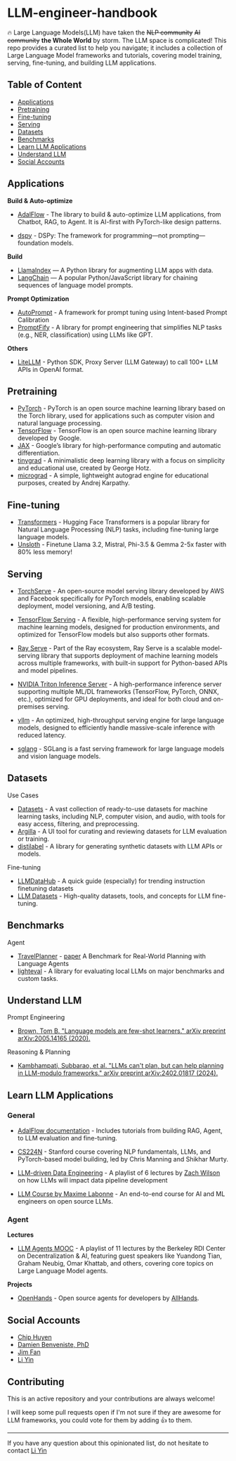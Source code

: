 # LLM-engineer-handbook
🔥 Large Language Models(LLM) have taken the ~~NLP community~~ ~~AI community~~ **the Whole World** by storm. 
The LLM space is complicated! This repo provides a curated list to help you navigate; it includes a collection of Large Language Model frameworks and tutorials, covering model training, serving, fine-tuning, and building LLM applications.

## Table of Content

- [Applications](#applications)
- [Pretraining](#pretraining)
- [Fine-tuning](#fine-tuning)
- [Serving](#serving)
- [Datasets](#datasets)
- [Benchmarks](#benchmarks)
- [Learn LLM Applications](#learn-llm-applications)
- [Understand LLM](#understand-llm)
- [Social Accounts](#social-accounts)

## Applications

**Build & Auto-optimize**

- [AdalFlow](https://github.com/SylphAI-Inc/AdalFlow) - The library to build & auto-optimize LLM applications, from Chatbot, RAG, to Agent. It is AI-first with PyTorch-like design patterns.

- [dspy](https://github.com/stanfordnlp/dspy) - DSPy: The framework for programming—not prompting—foundation models.

**Build**

- [LlamaIndex](https://github.com/jerryjliu/llama_index) — A Python library for augmenting LLM apps with data.
- [LangChain](https://github.com/hwchase17/langchain) — A popular Python/JavaScript library for chaining sequences of language model prompts.

**Prompt Optimization**

- [AutoPrompt](https://github.com/Eladlev/AutoPrompt) - A framework for prompt tuning using Intent-based Prompt Calibration
- [PromptFify](https://github.com/promptslab/Promptify) - A library for prompt engineering that simplifies NLP tasks (e.g., NER, classification) using LLMs like GPT.

**Others**

- [LiteLLM](https://github.com/BerriAI/litellm) - Python SDK, Proxy Server (LLM Gateway) to call 100+ LLM APIs in OpenAI format.


## Pretraining

- [PyTorch](https://pytorch.org/) - PyTorch is an open source machine learning library based on the Torch library, used for applications such as computer vision and natural language processing.
- [TensorFlow](https://www.tensorflow.org/) - TensorFlow is an open source machine learning library developed by Google.
- [JAX](https://github.com/jax-ml/jax) - Google’s library for high-performance computing and automatic differentiation.
- [tinygrad](https://github.com/tinygrad/tinygrad) - A minimalistic deep learning library with a focus on simplicity and educational use, created by George Hotz.
- [micrograd](https://github.com/karpathy/micrograd) - A simple, lightweight autograd engine for educational purposes, created by Andrej Karpathy.
## Fine-tuning

- [Transformers](https://huggingface.co/docs/transformers/en/installation) - Hugging Face Transformers is a popular library for Natural Language Processing (NLP) tasks, including fine-tuning large language models.
- [Unsloth](https://github.com/unslothai/unsloth) - Finetune Llama 3.2, Mistral, Phi-3.5 & Gemma 2-5x faster with 80% less memory!

## Serving

- [TorchServe](https://pytorch.org/serve/) - An open-source model serving library developed by AWS and Facebook specifically for PyTorch models, enabling scalable deployment, model versioning, and A/B testing.

- [TensorFlow Serving](https://www.tensorflow.org/tfx/guide/serving) - A flexible, high-performance serving system for machine learning models, designed for production environments, and optimized for TensorFlow models but also supports other formats.

- [Ray Serve](https://docs.ray.io/en/latest/serve/index.html) - Part of the Ray ecosystem, Ray Serve is a scalable model-serving library that supports deployment of machine learning models across multiple frameworks, with built-in support for Python-based APIs and model pipelines.

- [NVIDIA Triton Inference Server](https://developer.nvidia.com/triton-inference-server) - A high-performance inference server supporting multiple ML/DL frameworks (TensorFlow, PyTorch, ONNX, etc.), optimized for GPU deployments, and ideal for both cloud and on-premises serving.

- [vllm](https://github.com/vllm-project/vllm) - An optimized, high-throughput serving engine for large language models, designed to efficiently handle massive-scale inference with reduced latency.

- [sglang](https://github.com/sgl-project/sglang) - SGLang is a fast serving framework for large language models and vision language models.


## Datasets

Use Cases

- [Datasets](https://huggingface.co/docs/datasets/en/index) - A vast collection of ready-to-use datasets for machine learning tasks, including NLP, computer vision, and audio, with tools for easy access, filtering, and preprocessing.
- [Argilla](https://github.com/argilla-io/argilla) - A UI tool for curating and reviewing datasets for LLM evaluation or training.
- [distilabel](https://distilabel.argilla.io/latest/) - A library for generating synthetic datasets with LLM APIs or models.

Fine-tuning

- [LLMDataHub](https://github.com/Zjh-819/LLMDataHub) - A quick guide (especially) for trending instruction finetuning datasets
- [LLM Datasets](https://github.com/mlabonne/llm-datasets) - High-quality datasets, tools, and concepts for LLM fine-tuning.

## Benchmarks

Agent

- [TravelPlanner](https://osu-nlp-group.github.io/TravelPlanner/) - [paper](https://arxiv.org/pdf/2402.01622) A Benchmark for Real-World Planning with Language Agents
- [lighteval](https://github.com/huggingface/lighteval) - A library for evaluating local LLMs on major benchmarks and custom tasks.

## Understand LLM

Prompt Engineering

- [Brown, Tom B. "Language models are few-shot learners." arXiv preprint arXiv:2005.14165 (2020).](https://rosanneliu.com/dlctfs/dlct_200724.pdf)

Reasoning & Planning

- [Kambhampati, Subbarao, et al. "LLMs can't plan, but can help planning in LLM-modulo frameworks." arXiv preprint arXiv:2402.01817 (2024).](https://arxiv.org/abs/2402.01817)

## Learn LLM Applications

### General
- [AdalFlow documentation](https://adalflow.sylph.ai/) - Includes tutorials from building RAG, Agent, to LLM evaluation and fine-tuning.

- [CS224N](https://www.youtube.com/watch?v=rmVRLeJRkl4) - Stanford course covering NLP fundamentals, LLMs, and PyTorch-based model building, led by Chris Manning and Shikhar Murty.

- [LLM-driven Data Engineering](https://github.com/DataExpert-io/llm-driven-data-engineering) -  A playlist of 6 lectures by [Zach Wilson](https://www.linkedin.com/in/eczachly) on how LLMs will impact data pipeline development 

- [LLM Course by Maxime Labonne](https://github.com/mlabonne/llm-course) - An end-to-end course for AI and ML engineers on open source LLMs.

### Agent

**Lectures**

- [LLM Agents MOOC](https://youtube.com/playlist?list=PLS01nW3RtgopsNLeM936V4TNSsvvVglLc&si=LAonD5VfG9jFAOuE) - A playlist of 11 lectures by the Berkeley RDI Center on Decentralization & AI, featuring guest speakers like Yuandong Tian, Graham Neubig, Omar Khattab, and others, covering core topics on Large Language Model agents.

**Projects**

- [OpenHands](https://github.com/All-Hands-AI/OpenHands) - Open source agents for developers by [AllHands](https://www.all-hands.dev/).

## Social Accounts

- [Chip Huyen](https://www.linkedin.com/in/chiphuyen)
- [Damien Benveniste, PhD](https://www.linkedin.com/in/damienbenveniste/)
- [Jim Fan](https://www.linkedin.com/in/drjimfan/)
- [Li Yin](https://www.linkedin.com/in/li-yin-ai)


## Contributing

This is an active repository and your contributions are always welcome!

I will keep some pull requests open if I'm not sure if they are awesome for LLM frameworks, you could vote for them by adding 👍 to them.

---

If you have any question about this opinionated list, do not hesitate to contact [Li Yin](https://www.linkedin.com/in/li-yin-ai)




